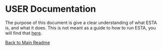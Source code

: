 # USER Documentation

The purpose of this document is give a clear understanding of what ESTA is, and what it does. This is not meant as a guide to how to run ESTA, you will find that [here](USERS_GUIDE.md).


[Back to Main Readme](../README.md)
